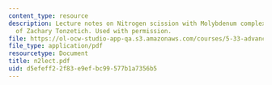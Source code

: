 ```yaml
---
content_type: resource
description: Lecture notes on Nitrogen scission with Molybdenum complex, Courtesy
  of Zachary Tonzetich. Used with permission.
file: https://ol-ocw-studio-app-qa.s3.amazonaws.com/courses/5-33-advanced-chemical-experimentation-and-instrumentation-fall-2007/d5efeff22f83e9efbc99577b1a7356b5_n2lect.pdf
file_type: application/pdf
resourcetype: Document
title: n2lect.pdf
uid: d5efeff2-2f83-e9ef-bc99-577b1a7356b5
---
```

